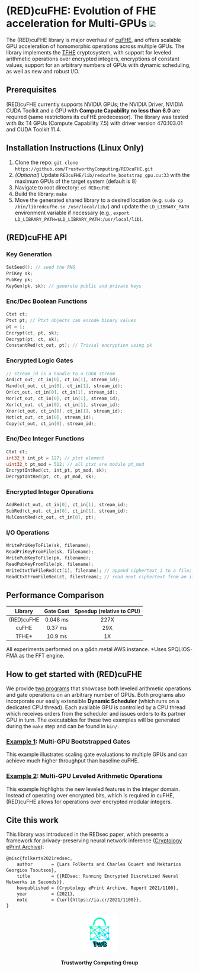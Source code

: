 # (RED)cuFHE: Evolution of FHE acceleration for Multi-GPUs  <a href="https://github.com/TrustworthyComputing/REDcuFHE/blob/main/LICENSE"><img src="https://img.shields.io/badge/license-MIT-blue.svg"></a> </h1>
The (RED)cuFHE library is major overhaul of [cuFHE](https://github.com/vernamlab/cuFHE), and offers scalable GPU acceleration of homomorphic operations across multiple GPUs. The library implements the [TFHE](https://tfhe.github.io/tfhe/)
cryptosystem, with support for leveled arithmetic operations over encrypted integers, encryptions of constant values, support for an arbitrary numbers of GPUs with dynamic scheduling, as well as new and robust I/O.

## Prerequisites
(RED)cuFHE currently supports NVIDIA GPUs; the NVIDIA Driver, NVIDIA CUDA
Toolkit and a GPU with **Compute Capability no less than 6.0** are required
(same restrictions its cuFHE predecessor).
The library was tested with 8x T4 GPUs (Compute Capability 7.5) with
driver version 470.103.01 and CUDA Toolkit 11.4.

## Installation Instructions (Linux Only)
1. Clone the repo:  `git clone https://github.com/TrustworthyComputing/REDcuFHE.git`
2. _(Optional)_ Update `REDcuFHE/lib/redcufhe_bootstrap_gpu.cu:33` with the maximum GPUs of the target system (default is 8)
3. Navigate to root directory: `cd REDcuFHE`
4. Build the library: `make`
5. Move the generated shared library to a desired location (e.g. `sudo cp
   /bin/libredcufhe.so /usr/local/lib/`) and update the `LD_LIBRARY_PATH`
   environment variable if necessary (e.g., `export LD_LIBRARY_PATH=$LD_LIBRARY_PATH:/usr/local/lib`).

## (RED)cuFHE API

### Key Generation
```c++
SetSeed(); // seed the RNG
PriKey sk;
PubKey pk;
KeyGen(pk, sk); // generate public and private keys
```

### Enc/Dec Boolean Functions
```c++
Ctxt ct;
Ptxt pt; // Ptxt objects can encode binary values
pt = 1;
Encrypt(ct, pt, sk);
Decrypt(pt, ct, sk);
ConstantRed(ct_out, pt); // Trivial encryption using pk
```


### Encrypted Logic Gates
```c++
// stream_id is a handle to a CUDA stream
And(ct_out, ct_in[0], ct_in[1], stream_id);
Nand(ct_out, ct_in[0], ct_in[1], stream_id);
Or(ct_out, ct_in[0], ct_in[1], stream_id);
Nor(ct_out, ct_in[0], ct_in[1], stream_id);
Xor(ct_out, ct_in[0], ct_in[1], stream_id);
Xnor(ct_out, ct_in[0], ct_in[1], stream_id);
Not(ct_out, ct_in[0], stream_id);
Copy(ct_out, ct_in[0], stream_id);
```

### Enc/Dec Integer Functions
```c++
Ctxt ct;
int32_t int_pt = 127; // ptxt element
uint32_t pt_mod = 512; // all ptxt are modulo pt_mod
EncryptIntRed(ct, int_pt, pt_mod, sk);
DecryptIntRed(pt, ct, pt_mod, sk);
```

### Encrypted Integer Operations
```c++
AddRed(ct_out, ct_in[0], ct_in[1], stream_id);
SubRed(ct_out, ct_in[0], ct_in[1], stream_id);
MulConstRed(ct_out, ct_in[0], pt);
```

### I/O Operations
```c++
WritePriKeyToFile(sk, filename);
ReadPriKeyFromFile(sk, filename);
WritePubKeyToFile(pk, filename);
ReadPubKeyFromFile(pk, filename);
WriteCtxtToFileRed(ct[i], filename); // append ciphertext i to a file; supports multiple ciphertexts in the same file
ReadCtxtFromFileRed(ct, filestream); // read next ciphertext from an ifstream object; supports multiple ciphertexts in the same file
```

## Performance Comparison

|   Library  | Gate Cost | Speedup (relative to CPU) |
|:----------:|:---------:|:-------------------------:|
| (RED)cuFHE |  0.048 ms |            227X           |
|    cuFHE  |   0.37 ms  |            29X            |
|    TFHE*   |   10.9 ms   |             1X            |

All experiments performed on a g4dn.metal AWS instance.
*Uses SPQLIOS-FMA as the FFT engine.

## How to get started with (RED)cuFHE
We provide [two programs](examples/) that showcase both leveled
arithmetic operations and gate operations on an arbitrary number of GPUs. Both
programs also incorporate our easily extensible **Dynamic Scheduler** (which runs on a
dedicated CPU thread). Each available GPU is controlled by a CPU thread which
receives orders from the scheduler and issues orders to its partner GPU in turn.
The executables for these two examples will be generated
during the `make` step and can be found in `bin/`.

### [Example 1](examples/multigpu_gates_example.cu): Multi-GPU Bootstrapped Gates
This example illustrates scaling gate
evaluations to multiple GPUs and can achieve much higher throughput than
baseline cuFHE.
### [Example 2](examples/multigpu_arithmetic_example.cu): Multi-GPU Leveled Arithmetic Operations
This example highlights the new leveled features in the integer domain. Instead
of operating over encrypted bits, which is required in cuFHE, (RED)cuFHE allows
for operations over encrypted modular integers.

## Cite this work
This library was introduced in the REDsec paper, which presents a framework for
privacy-preserving neural network inference ([Cryptology ePrint
Archive](https://eprint.iacr.org/2021/1100.pdf)):
```
@misc{folkerts2021redsec,
    author       = {Lars Folkerts and Charles Gouert and Nektarios Georgios Tsoutsos},
    title        = {{REDsec: Running Encrypted Discretized Neural Networks in Seconds}},
    howpublished = {Cryptology ePrint Archive, Report 2021/1100},
    year         = {2021},
    note         = {\url{https://ia.cr/2021/1100}},
}
```

<p align="center">
    <img src="./logos/twc.png" height="20%" width="20%">
</p>
<h4 align="center">Trustworthy Computing Group</h4>
